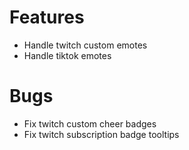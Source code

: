# Features
* Handle twitch custom emotes
* Handle tiktok emotes
# Bugs
* Fix twitch custom cheer badges
* Fix twitch subscription badge tooltips